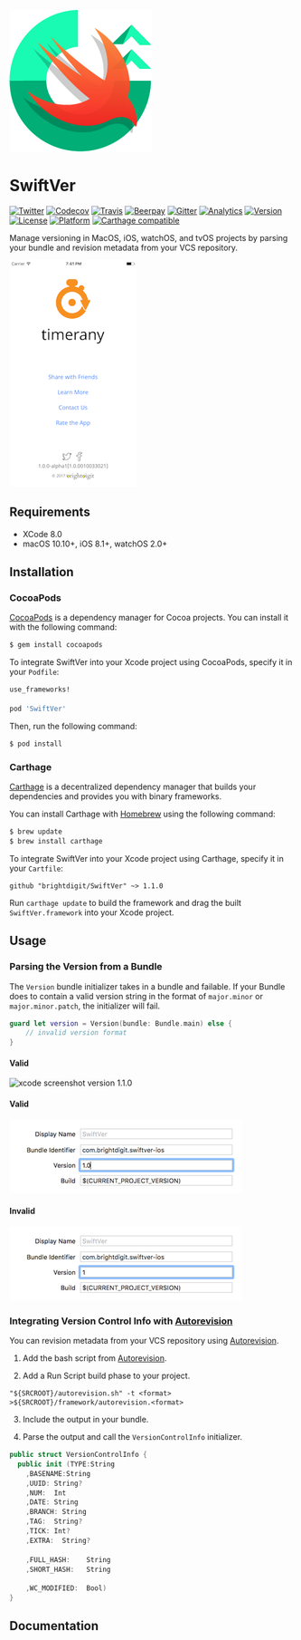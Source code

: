 ![header](https://raw.githubusercontent.com/brightdigit/swiftver/master/Assets/Images/Logo.png)

# SwiftVer

[![Twitter](https://img.shields.io/badge/Twitter-@BrightDigit-blue.svg?style=flat)](http://twitter.com/brightdigit)
[![Codecov](https://img.shields.io/codecov/c/github/brightdigit/swiftver.svg)](https://codecov.io/gh/brightdigit/swiftver)
[![Travis](https://img.shields.io/travis/brightdigit/swiftver.svg)](https://travis-ci.org/brightdigit/swiftver)
[![Beerpay](https://img.shields.io/beerpay/brightdigit/swiftver.svg?maxAge=2592000)](https://beerpay.io/brightdigit/swiftver)
[![Gitter](https://img.shields.io/gitter/room/swiftver-framework/Lobby.js.svg?maxAge=2592000)](https://gitter.im/swiftver-framework/Lobby)
[![Analytics](https://ga-beacon.appspot.com/UA-33667276-5/brightdigit/swiftver?flat&useReferer)](https://github.com/igrigorik/ga-beacon)
[![Version](https://img.shields.io/cocoapods/v/SwiftVer.svg?style=flat)](https://cocoapods.org/pods/SwiftVer)
[![License](https://img.shields.io/cocoapods/l/SwiftVer.svg?style=flat)](https://cocoapods.org/pods/SwiftVer)
[![Platform](https://img.shields.io/cocoapods/p/SwiftVer.svg?style=flat)](https://cocoapods.org/pods/SwiftVer)
[![Carthage compatible](https://img.shields.io/badge/Carthage-compatible-4BC51D.svg?style=flat)](https://github.com/Carthage/Carthage)

Manage versioning in MacOS, iOS, watchOS, and tvOS projects by parsing your bundle and revision metadata from your VCS repository.

![screenshoot](https://raw.githubusercontent.com/brightdigit/swiftver/master/Assets/Images/sample-image.png)

## Requirements

- XCode 8.0
- macOS 10.10+, iOS 8.1+, watchOS 2.0+

## Installation

### CocoaPods

[CocoaPods](http://cocoapods.org) is a dependency manager for Cocoa projects. You can install it with the following command:

```bash
$ gem install cocoapods
```

To integrate SwiftVer into your Xcode project using CocoaPods, specify it in your `Podfile`:

```ruby
use_frameworks!

pod 'SwiftVer'
```

Then, run the following command:

```bash
$ pod install
```


### Carthage

[Carthage](https://github.com/Carthage/Carthage) is a decentralized dependency manager that builds your dependencies and provides you with binary frameworks.

You can install Carthage with [Homebrew](http://brew.sh/) using the following command:

```bash
$ brew update
$ brew install carthage
```

To integrate SwiftVer into your Xcode project using Carthage, specify it in your `Cartfile`:

```ogdl
github "brightdigit/SwiftVer" ~> 1.1.0
```

Run `carthage update` to build the framework and drag the built `SwiftVer.framework` into your Xcode project.


## Usage

### Parsing the Version from a Bundle

The `Version` bundle initializer takes in a bundle and failable. If your Bundle does to contain a valid version string in the format of `major.minor` or `major.minor.patch`, the initializer will fail.

```swift
guard let version = Version(bundle: Bundle.main) else {
	// invalid version format
}

```

#### Valid
![xcode screenshot version 1.1.0](https://raw.githubusercontent.com/brightdigit/swiftver/master/Assets/Images/version_format_xcode_1.1.0.png)

#### Valid
![xcode screenshot version 1.0](https://raw.githubusercontent.com/brightdigit/swiftver/master/Assets/Images/version_format_xcode_1.0.png)

#### Invalid
![xcode screenshot version 1](https://raw.githubusercontent.com/brightdigit/swiftver/master/Assets/Images/version_format_xcode_1.png)

### Integrating Version Control Info with [Autorevision](https://autorevision.github.io)

You can revision metadata from your VCS repository using [Autorevision](https://autorevision.github.io).

1. Add the bash script from [Autorevision](https://autorevision.github.io).

2. Add a Run Script build phase to your project.

``` base
"${SRCROOT}/autorevision.sh" -t <format> >${SRCROOT}/framework/autorevision.<format>
```

3. Include the output in your bundle.

4. Parse the output and call the `VersionControlInfo` initializer.

``` swift
public struct VersionControlInfo {  
  public init (TYPE:String
    ,BASENAME:String
    ,UUID: String?
    ,NUM:  Int
    ,DATE: String
    ,BRANCH: String
    ,TAG:  String?
    ,TICK: Int?
    ,EXTRA:  String?

    ,FULL_HASH:    String
    ,SHORT_HASH:   String

    ,WC_MODIFIED:  Bool)
}
```

## Documentation

